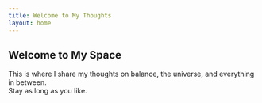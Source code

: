 ```yaml
---
title: Welcome to My Thoughts
layout: home
---
```


## Welcome to My Space  
This is where I share my thoughts on balance, the universe, and everything in between.  
Stay as long as you like.  
